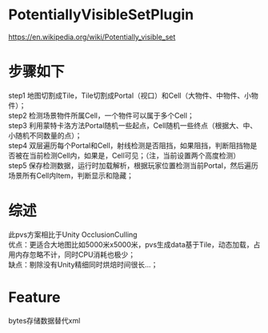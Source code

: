 # PotentiallyVisibleSetPlugin
https://en.wikipedia.org/wiki/Potentially_visible_set

# 步骤如下
step1 地图切割成Tile，Tile切割成Portal（视口）和Cell（大物件、中物件、小物件）；<br>
step2 检测场景物件所属Cell，一个物件可以属于多个Cell；<br>
step3 利用蒙特卡洛方法Portal随机一些起点，Cell随机一些终点（根据大、中、小随机不同数量的点）；<br>
step4 双层遍历每个Portal和Cell，射线检测是否阻挡，如果阻挡，判断阻挡物是否被在当前检测Cell内，如果是，Cell可见；（注，当前设置两个高度检测）<br>
step5 保存检测数据，运行时加载解析，根据玩家位置检测当前Portal，然后遍历场景所有Cell内Item，判断显示和隐藏；<br>

# 综述
此pvs方案相比于Unity OcclusionCulling <br>
优点：更适合大地图比如5000米x5000米，pvs生成data基于Tile，动态加载，占用内存忽略不计，同时CPU消耗也极少；<br>
缺点：剔除没有Unity精细同时烘焙时间很长...；<br>

# Feature
bytes存储数据替代xml

